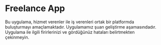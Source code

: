 # Freelance App

Bu uygulama, hizmet verenler ile iş verenleri ortak bir platformda buluşturmayı amaçlamaktadır.
Uygulamamız şuan geliştirme aşamasındadır.
Uygulama ile ilgili firirlerinizi ve gördüğünüz hataları belirtmekten çekinmeyin.